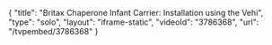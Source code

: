 {
    "title": "Britax Chaperone Infant Carrier: Installation using the Vehi",
    "type": "solo",
    "layout": "iframe-static",
    "videoId": "3786368",
    "url": "\/tvpembed\/3786368"
}
